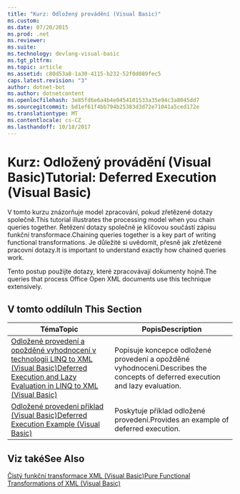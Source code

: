 ```yaml
---
title: "Kurz: Odložený provádění (Visual Basic)"
ms.custom: 
ms.date: 07/20/2015
ms.prod: .net
ms.reviewer: 
ms.suite: 
ms.technology: devlang-visual-basic
ms.tgt_pltfrm: 
ms.topic: article
ms.assetid: c80d53a8-1a30-4115-b232-52f0d089fec5
caps.latest.revision: "3"
author: dotnet-bot
ms.author: dotnetcontent
ms.openlocfilehash: 3e85fd6e6a4b4e0454101533a35e94c3a8045dd7
ms.sourcegitcommit: bd1ef61f4bb794b25383d3d72e71041a5ced172e
ms.translationtype: MT
ms.contentlocale: cs-CZ
ms.lasthandoff: 10/18/2017
---
```

# <a name="tutorial-deferred-execution-visual-basic"></a><span data-ttu-id="8166b-102">Kurz: Odložený provádění (Visual Basic)</span><span class="sxs-lookup"><span data-stu-id="8166b-102">Tutorial: Deferred Execution (Visual Basic)</span></span>
<span data-ttu-id="8166b-103">V tomto kurzu znázorňuje model zpracování, pokud zřetězené dotazy společně.</span><span class="sxs-lookup"><span data-stu-id="8166b-103">This tutorial illustrates the processing model when you chain queries together.</span></span> <span data-ttu-id="8166b-104">Řetězení dotazy společně je klíčovou součástí zápisu funkční transformace.</span><span class="sxs-lookup"><span data-stu-id="8166b-104">Chaining queries together is a key part of writing functional transformations.</span></span> <span data-ttu-id="8166b-105">Je důležité si uvědomit, přesně jak zřetězené pracovní dotazy.</span><span class="sxs-lookup"><span data-stu-id="8166b-105">It is important to understand exactly how chained queries work.</span></span>  
  
 <span data-ttu-id="8166b-106">Tento postup použijte dotazy, které zpracovávají dokumenty hojně.</span><span class="sxs-lookup"><span data-stu-id="8166b-106">The queries that process Office Open XML documents use this technique extensively.</span></span>  
  
## <a name="in-this-section"></a><span data-ttu-id="8166b-107">V tomto oddílu</span><span class="sxs-lookup"><span data-stu-id="8166b-107">In This Section</span></span>  
  
|<span data-ttu-id="8166b-108">Téma</span><span class="sxs-lookup"><span data-stu-id="8166b-108">Topic</span></span>|<span data-ttu-id="8166b-109">Popis</span><span class="sxs-lookup"><span data-stu-id="8166b-109">Description</span></span>|  
|-----------|-----------------|  
|[<span data-ttu-id="8166b-110">Odložené provedení a opožděné vyhodnocení v technologii LINQ to XML (Visual Basic)</span><span class="sxs-lookup"><span data-stu-id="8166b-110">Deferred Execution and Lazy Evaluation in LINQ to XML (Visual Basic)</span></span>](../../../../visual-basic/programming-guide/concepts/linq/deferred-execution-and-lazy-evaluation-in-linq-to-xml.md)|<span data-ttu-id="8166b-111">Popisuje koncepce odložené provedení a opožděné vyhodnocení.</span><span class="sxs-lookup"><span data-stu-id="8166b-111">Describes the concepts of deferred execution and lazy evaluation.</span></span>|  
|[<span data-ttu-id="8166b-112">Odložené provedení příklad (Visual Basic)</span><span class="sxs-lookup"><span data-stu-id="8166b-112">Deferred Execution Example (Visual Basic)</span></span>](../../../../visual-basic/programming-guide/concepts/linq/deferred-execution-example.md)|<span data-ttu-id="8166b-113">Poskytuje příklad odložené provedení.</span><span class="sxs-lookup"><span data-stu-id="8166b-113">Provides an example of deferred execution.</span></span>|  
  
## <a name="see-also"></a><span data-ttu-id="8166b-114">Viz také</span><span class="sxs-lookup"><span data-stu-id="8166b-114">See Also</span></span>  
 [<span data-ttu-id="8166b-115">Čistý funkční transformace XML (Visual Basic)</span><span class="sxs-lookup"><span data-stu-id="8166b-115">Pure Functional Transformations of XML (Visual Basic)</span></span>](../../../../visual-basic/programming-guide/concepts/linq/pure-functional-transformations-of-xml.md)
